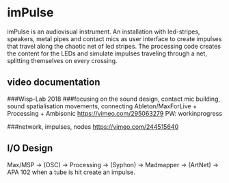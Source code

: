 # imPulse
imPulse is an audiovisual instrument. An installation with led-stripes, speakers, metal pipes and contact mics as user interface to create impulses that travel along the chaotic net of led stripes. The processing code creates the content for the LEDs and simulate impulses traveling through a net, splitting themselves on every crossing.

## video documentation
###Wisp-Lab 2018
###focusing on the sound design, contact mic building, sound spatialisation movements, connecting Ableton/MaxForLive + Processing + Ambisonic
https://vimeo.com/295063279
PW: workinprogress

###network, impulses, nodes
https://vimeo.com/244515640

## I/O Design

Max/MSP -> (OSC) -> Processing -> (Syphon) -> Madmapper -> (ArtNet) -> APA 102 
when a tube is hit create an impulse.

